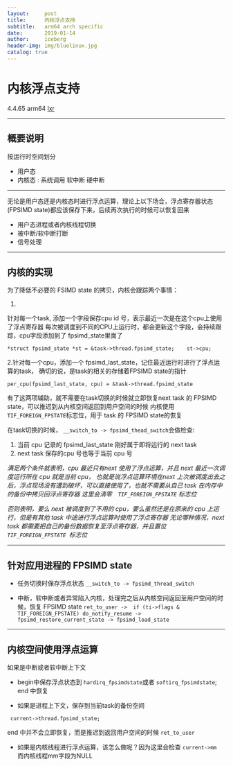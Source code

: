 ```yaml
---
layout:     post
title:      内核浮点支持
subtitle:   arm64 arch specific
date:       2019-01-14
author:     iceberg
header-img: img/bluelinux.jpg
catalog: true
---
```


# 内核浮点支持

4.4.65  arm64
[lxr](https://elixir.bootlin.com/linux/v4.4.65/source/arch/arm64/kernel/fpsimd.c)

----
## 概要说明
按运行时空间划分

* 用户态
* 内核态 : 系统调用  软中断  硬中断

----
无论是用户态还是内核态时进行浮点运算，理论上以下场合，浮点寄存器状态(FPSIMD state)都应该保存下来，后续再次执行的时候可以恢复回来

* 用户态进程或者内核线程切换
* 被中断/软中断打断
* 信号处理

---
## 内核的实现

为了降低不必要的 FSIMD state 的拷贝，内核会跟踪两个事情：

1.
针对每一个task,   添加一个字段保存cpu id 号，表示最近一次是在这个cpu上使用了浮点寄存器
每次被调度到不同的CPU上运行时，都会更新这个字段，会持续跟踪，cpu字段添加到了 fpsimd_state里面了

`*struct fpsimd_state *st = &task->thread.fpsimd_state;    st->cpu;`


 2.针对每一个cpu，添加一个 fpsimd_last_state，记住最近运行时进行了浮点运算的task，
确切的说，是task的相关的存储着FPSIMD state的指针

`per_cpu(fpsimd_last_state, cpu) = &task->thread.fpsimd_state`

有了这两项辅助，就不需要在task切换的时候就立即恢复next task 的 FPSIMD state，可以推迟到从内核空间返回到用户空间的时候
内核使用` TIF_FOREIGN_FPSTATE`标志位，用于 task 的 FPSIMD state的恢复

在task切换的时候， 
`__switch_to -> fpsimd_thead_switch`会做检查:

1. 当前 cpu 记录的 fpsimd_last_state 刚好属于即将运行的 next task
2.  next task 保存的cpu 号也等于当前 cpu 号

*满足两个条件就表明，cpu 最近只有next 使用了浮点运算，并且 next 最近一次调度运行所在 cpu 就是当前 cpu，
也就是说浮点运算环境在next 上次被调度出去之后，浮点现场没有遭到破坏，可以直接使用了，也就不需要从自己 task 在内存中的备份中拷贝回浮点寄存器
这里会清零`  TIF_FOREIGN_FPSTATE` 标志位*

*否则表明，要么 next 被调度到了不用的 cpu，要么虽然还是在原来的 cpu 上运行，但是有其他 task 中途进行浮点运算时使用了浮点寄存器  无论哪种情况，next task 都需要把自己的备份数据恢复至浮点寄存器，并且置位 `TIF_FOREIGN_FPSTATE `标志位*

---

## 针对应用进程的 FPSIMD state
* 任务切换时保存浮点状态
`__switch_to -> fpsimd_thread_switch `

* 中断，软中断或者异常陷入内核，处理完之后从内核空间返回至用户空间的时候，恢复 FPSIMD state
`
ret_to_user
->  if (ti->flags & TIF_FOREIGN_FPSTATE) do_notify_resume
-> fpsimd_restore_current_state
-> fpsimd_load_state
`

---
## 内核空间使用浮点运算
如果是中断或者软中断上下文

* begin中保存浮点状态到 
```hardirq_fpsimdstate```或者
```softirq_fpsimdstate```;
end  中恢复

* 如果是进程上下文，保存到当前task的备份空间
```
 current->thread.fpsimd_state;
```
end 中并不会立即恢复，而是推迟到返回用户空间的时候 ```ret_to_user```


* 如果是内核线程进行浮点运算，该怎么做呢？因为这里会检查
```current->mm ```
而内核线程mm字段为NULL

